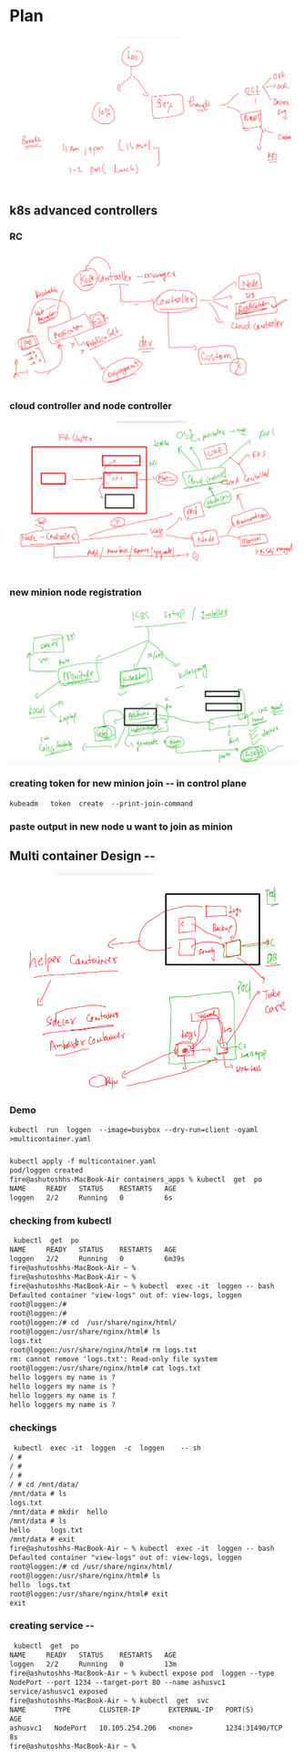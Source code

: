 # Plan 

<img src="plan.png">

## k8s advanced controllers 

### RC 
<img src="rc.png">

### cloud controller and node controller 

<img src="cloudnode.png">

### new minion node registration 

<img src="node.png">

### creating token for new minion join -- in control plane

```
kubeadm   token  create  --print-join-command

```

### paste output in new node u want to join as minion 

## Multi container Design --

<img src="multicont.png">

### Demo 

```
kubectl  run  loggen  --image=busybox --dry-run=client -oyaml   >multicontainer.yaml 
```

###

```
kubectl apply -f multicontainer.yaml 
pod/loggen created
fire@ashutoshhs-MacBook-Air containers_apps % kubectl  get  po
NAME     READY   STATUS    RESTARTS   AGE
loggen   2/2     Running   0          6s
```

### checking from kubectl 

```
 kubectl  get  po
NAME     READY   STATUS    RESTARTS   AGE
loggen   2/2     Running   0          6m39s
fire@ashutoshhs-MacBook-Air ~ % 
fire@ashutoshhs-MacBook-Air ~ % 
fire@ashutoshhs-MacBook-Air ~ % kubectl  exec -it  loggen -- bash 
Defaulted container "view-logs" out of: view-logs, loggen
root@loggen:/# 
root@loggen:/# 
root@loggen:/# cd  /usr/share/nginx/html/
root@loggen:/usr/share/nginx/html# ls
logs.txt
root@loggen:/usr/share/nginx/html# rm logs.txt 
rm: cannot remove 'logs.txt': Read-only file system
root@loggen:/usr/share/nginx/html# cat logs.txt 
hello loggers my name is ? 
hello loggers my name is ? 
hello loggers my name is ? 
hello loggers my name is ? 

```

### checkings

```
 kubectl  exec -it  loggen  -c  loggen    -- sh   
/ # 
/ # 
/ # 
/ # cd /mnt/data/
/mnt/data # ls
logs.txt
/mnt/data # mkdir  hello 
/mnt/data # ls
hello     logs.txt
/mnt/data # exit
fire@ashutoshhs-MacBook-Air ~ % kubectl  exec -it  loggen -- bash              
Defaulted container "view-logs" out of: view-logs, loggen
root@loggen:/# cd /usr/share/nginx/html/
root@loggen:/usr/share/nginx/html# ls
hello  logs.txt
root@loggen:/usr/share/nginx/html# exit
exit

```

### creating service --

```
 kubectl  get  po 
NAME     READY   STATUS    RESTARTS   AGE
loggen   2/2     Running   0          13m
fire@ashutoshhs-MacBook-Air ~ % kubectl expose pod  loggen --type NodePort --port 1234 --target-port 80 --name ashusvc1 
service/ashusvc1 exposed
fire@ashutoshhs-MacBook-Air ~ % kubectl  get  svc
NAME       TYPE       CLUSTER-IP       EXTERNAL-IP   PORT(S)          AGE
ashusvc1   NodePort   10.105.254.206   <none>        1234:31490/TCP   8s
fire@ashutoshhs-MacBook-Air ~ % 

```

